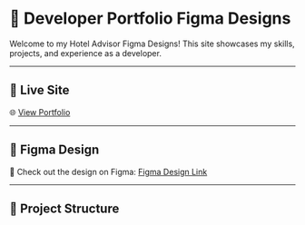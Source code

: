 # 💼 Developer Portfolio Figma Designs

Welcome to my Hotel Advisor Figma Designs! This site showcases my skills, projects, and experience as a developer.

---

## 🚀 Live Site

🌐 [View Portfolio](https://www.figma.com/proto/rbVJo0URI3bGzx1HVhg0b3/L5CG2_AnmolBajracharya_2228044?node-id=356-3304&t=i99eczYN03oUGSoe-1&scaling=scale-down&content-scaling=fixed&page-id=7%3A191&starting-point-node-id=356%3A3177&show-proto-sidebar=1)

---

## 🎨 Figma Design

📐 Check out the design on Figma: [Figma Design Link](https://www.figma.com/design/rbVJo0URI3bGzx1HVhg0b3/L5CG2_AnmolBajracharya_2228044?node-id=356-3304&t=ihUgXou50tqCDsJi-1)

---

## 📁 Project Structure

